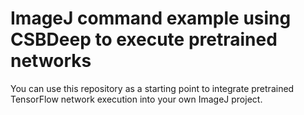# ImageJ command example using CSBDeep to execute pretrained networks

You can use this repository as a starting point to integrate pretrained TensorFlow network execution into your own ImageJ project.  
